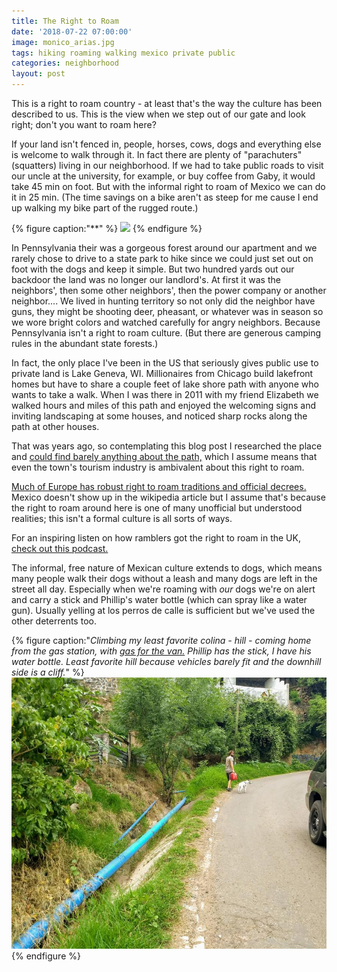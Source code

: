 ```yaml
---
title: The Right to Roam
date: '2018-07-22 07:00:00'
image: monico_arias.jpg
tags: hiking roaming walking mexico private public
categories: neighborhood
layout: post
---
```


This is a right to roam country - at least that's the way the culture has been described to us. This is the view when we step out of our gate and look right; don't you want to roam here?

If your land isn't fenced in, people, horses, cows, dogs and everything else is welcome to walk through it. In fact there are plenty of "parachuters" (squatters) living in our neighborhood. If we had to take public roads to visit our uncle at the university, for example, or buy coffee from Gaby, it would take 45 min on foot. But with the informal right to roam of Mexico we can do it in 25 min. (The time savings on a bike aren't as steep for me cause I end up walking my bike part of the rugged route.)

{% figure caption:"**" %}
[![](/images/_.jpg)](/images/.jpg)
{% endfigure %}

In Pennsylvania their was a gorgeous forest around our apartment and we rarely chose to drive to a state park to hike since we could just set out on foot with the dogs and keep it simple. But two hundred yards out our backdoor the land was no longer our landlord's. At first it was the neighbors', then some other neighbors', then the power company or another neighbor.... We lived in hunting territory so not only did the neighbor have guns, they might be shooting deer, pheasant, or whatever was in season so we wore bright colors and watched carefully for angry neighbors. Because Pennsylvania isn't a right to roam culture. (But there are generous camping rules in the abundant state forests.)

In fact, the only place I've been in the US that seriously gives public use to private land is Lake Geneva, WI. Millionaires from Chicago build lakefront homes but have to share a couple feet of lake shore path with anyone who wants to take a walk. When I was there in 2011 with my friend Elizabeth we walked hours and miles of this path and enjoyed the welcoming signs and inviting landscaping at some houses, and noticed sharp rocks along the path at other houses.

That was years ago, so contemplating this blog post I researched the place and [could find barely anything about the path,](http://lakeshoremag.com/the-geneva-lake-shore-path/) which I assume means that even the town's tourism industry is ambivalent about this right to roam.

[Much of Europe has robust right to roam traditions and official decrees.](https://en.wikipedia.org/wiki/Freedom_to_roam) Mexico doesn't show up in the wikipedia article but I assume that's because the right to roam around here is one of many unofficial but understood realities; this isn't a formal culture is all sorts of ways.

For an inspiring listen on how ramblers got the right to roam in the UK, [check out this podcast.](https://99percentinvisible.org/episode/right-to-roam/)

The informal, free nature of Mexican culture extends to dogs, which means many people walk their dogs without a leash and many dogs are left in the street all day. Especially when we're roaming with *our* dogs we're on alert and carry a stick and Phillip's water bottle (which can spray like a water gun). Usually yelling at los perros de calle is sufficient but we've used the other deterrents too. 

{% figure caption:"*Climbing my least favorite colina - hill - coming home from the gas station, with [gas for the van.](https://reverdecer.annalisagross.com/2018-07-21-electricity/) Phillip has the stick, I have his water bottle. Least favorite hill because vehicles barely fit and the downhill side is a cliff.*" %}
[![](/images/colina_.jpg)](/images/colina.jpg)
{% endfigure %}